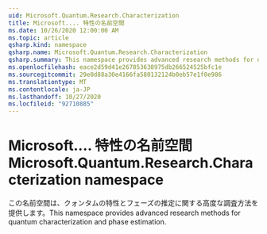 ```yaml
---
uid: Microsoft.Quantum.Research.Characterization
title: Microsoft.... 特性の名前空間
ms.date: 10/26/2020 12:00:00 AM
ms.topic: article
qsharp.kind: namespace
qsharp.name: Microsoft.Quantum.Research.Characterization
qsharp.summary: This namespace provides advanced research methods for quantum characterization and phase estimation.
ms.openlocfilehash: eace2d59d41e267053638975db266524525bfc1e
ms.sourcegitcommit: 29e0d88a30e4166fa580132124b0eb57e1f0e986
ms.translationtype: MT
ms.contentlocale: ja-JP
ms.lasthandoff: 10/27/2020
ms.locfileid: "92710885"
---
```

# <a name="microsoftquantumresearchcharacterization-namespace"></a><span data-ttu-id="9fd2b-102">Microsoft.... 特性の名前空間</span><span class="sxs-lookup"><span data-stu-id="9fd2b-102">Microsoft.Quantum.Research.Characterization namespace</span></span>

<span data-ttu-id="9fd2b-103">この名前空間は、クォンタムの特性とフェーズの推定に関する高度な調査方法を提供します。</span><span class="sxs-lookup"><span data-stu-id="9fd2b-103">This namespace provides advanced research methods for quantum characterization and phase estimation.</span></span>

